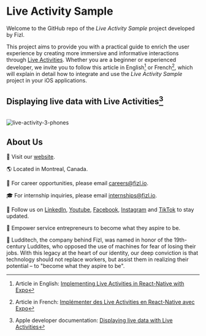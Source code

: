 # Live Activity Sample

Welcome to the GitHub repo of the *Live Activity Sample* project developed by Fizl.

This project aims to provide you with a practical guide to enrich the user experience by creating more immersive and informative interactions through [Live Activities](https://developer.apple.com/design/human-interface-guidelines/live-activities/). Whether you are a beginner or experienced developer, we invite you to follow this article in English[^1] or French[^2], which will explain in detail how to integrate and use the *Live Activity Sample* project in your iOS applications.

## Displaying live data with Live Activities[^3]  
\
![live-activity-3-phones](https://github.com/Ludditech/fizl-live-activity-sample/assets/71282839/91306ed4-75e8-4b39-9544-669f413799fc)


## About Us
🔗 Visit our [website](https://fizl.io).

🌎 Located in Montreal, Canada.

💼 For career opportunities, please email careers@fizl.io.

🎓 For internship inquiries, please email internships@fizl.io.

🔔 Follow us on [LinkedIn](https://www.linkedin.com/company/fizl), [Youtube](https://www.youtube.com/@fizlapp), [Facebook](https://www.facebook.com/fizl.app1), [Instagram](fizl.app) and [TikTok](https://www.tiktok.com/@fizl.app?fbclid=IwAR39V3Gc62d85chxyevQVVRNqcl_lgb3Cm8sBk2fJqzpqztSLF0gVeMbbEE) to stay updated.

🎯 Empower service entrepreneurs to become what they aspire to be.

💚 Ludditech, the company behind Fizl, was named in honor of the 19th-century Luddites, who opposed the use of machines for fear of losing their jobs. With this legacy at the heart of our identity, our deep conviction is that technology should not replace workers, but assist them in realizing their potential – to "become what they aspire to be".

[^1]: Article in English: [Implementing Live Activities in React-Native with Expo](https://fizl.io/fr/blog/posts/live-activities-en)
[^2]: Article in French: [Implémenter des Live Activities en React-Native avec Expo](https://fizl.io/fr/blog/posts/live-activities-fr)
[^3]: Apple developer documentation: [Displaying live data with Live Activities](https://developer.apple.com/documentation/activitykit/displaying-live-data-with-live-activities)

